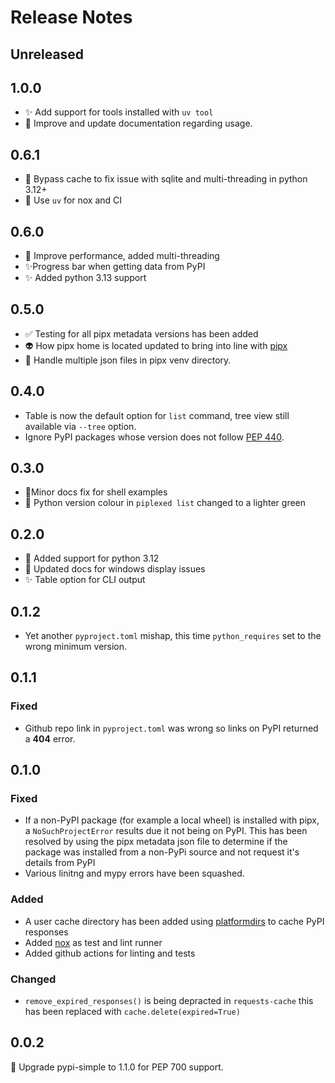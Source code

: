 # Release Notes

## Unreleased

## 1.0.0

- ✨ Add support for tools installed with `uv tool`
- 📝 Improve and update documentation regarding usage.

## 0.6.1

- 🐛 Bypass cache to fix issue with sqlite and multi-threading in python 3.12+
- 🚀 Use `uv` for nox and CI

## 0.6.0

- 🚀 Improve performance, added multi-threading
- ✨Progress bar when getting data from PyPI
- ✨ Added python 3.13 support

## 0.5.0
- ✅ Testing for all pipx metadata versions has been added
- 👽 How pipx home is located updated to bring into line with [pipx](https://github.com/pypa/pipx)
- 🐛 Handle multiple json files in pipx venv directory.

## 0.4.0

- Table is now the default option for `list` command, tree view still available via `--tree` option.
- Ignore PyPI packages whose version does not follow [PEP 440](https://peps.python.org/pep-0440/).


## 0.3.0

- 📝Minor docs fix for shell examples
- 💄 Python version colour in `piplexed list` changed to a lighter green

## 0.2.0

- 🔧 Added support for python 3.12
- 📝 Updated docs for windows display issues
- ✨ Table option for CLI output


## 0.1.2

- Yet another `pyproject.toml` mishap, this time `python_requires` set to the wrong minimum version.

## 0.1.1

### Fixed

- Github repo link in `pyproject.toml` was wrong so links on PyPI returned a **404** error.


## 0.1.0

### Fixed

- If a non-PyPI package (for example a local wheel) is installed with pipx, a `NoSuchProjectError` results due it not being on PyPI. This has been resolved by using the pipx metadata json file to determine if the package was installed from a non-PyPi source and not request it's details from PyPI
- Various linitng and mypy errors have been squashed.



### Added

- A user cache directory has been added using [platformdirs](https://github.com/platformdirs/platformdirs) to cache PyPI responses
- Added [nox](https://github.com/wntrblm/nox) as test and lint runner
- Added github actions for linting and tests

### Changed

- `remove_expired_responses()` is being depracted in `requests-cache` this has been replaced with `cache.delete(expired=True)`



##  0.0.2

🔼 Upgrade pypi-simple to 1.1.0 for PEP 700 support.


